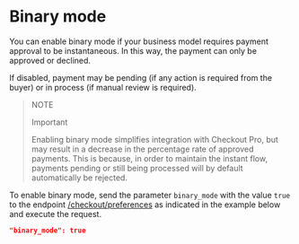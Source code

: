 # Binary mode

You can enable binary mode if your business model requires payment approval to be instantaneous. In this way, the payment can only be approved or declined.

If disabled, payment may be pending (if any action is required from the buyer) or in process (if manual review is required).


> NOTE
>
> Important
>
> Enabling binary mode simplifies integration with Checkout Pro, but may result in a decrease in the percentage rate of approved payments. This is because, in order to maintain the instant flow, payments pending or still being processed will by default automatically be rejected.


To enable binary mode, send the parameter `binary_mode` with the value `true` to the endpoint [/checkout/preferences](/developers/en/reference/preferences/_checkout_preferences/post) as indicated in the example below and execute the request.


```json
"binary_mode": true
```
